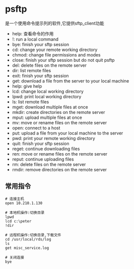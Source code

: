 # psftp

是一个使用命令提示列的软件,它提供sftp_client功能

* help: 查看命令的作用
* !: run a local command
* bye: finish your sftp session
* cd: change your remote working directory
* chmod: change file permissions and modes
* close: finish your sftp session but do not quit psftp
* del: delete files on the remote server
* dir: list remote files
* exit: finish your sftp session
* get: download a file from the server to your local machine
* help: give help
* lcd: change local working directory
* lpwd: print local working directory
* ls: list remote files
* mget: download multiple files at once
* mkdir: create directories on the remote server
* mput: upload multiple files at once
* mv: move or rename files on the remote server
* open: connect to a host
* put: upload a file from your local machine to the server
* pwd: print your remote working directory
* quit: finish your sftp session
* reget: continue downloading files
* ren: move or rename files on the remote server
* reput: continue uploading files
* rm: delete files on the remote server
* rmdir: remove directories on the remote server


## 常用指令
	
	# 连接主机
	open 10.210.1.130

	# 本地机操作:切换目录
	lpwd
	lcd c:\peter
	!dir

	# 远程机操作:切换目录,下载文件
	cd /usr/local/rds/log
	ls
	get misc_service.log

	# 关闭连接
	bye
